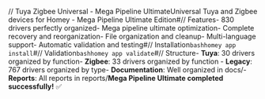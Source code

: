 // Tuya Zigbee Universal - Mega Pipeline UltimateUniversal Tuya and Zigbee devices for Homey - Mega Pipeline Ultimate Edition#// Features- 830 drivers perfectly organized- Mega pipeline ultimate optimization- Complete recovery and reorganization- File organization and cleanup- Multi-language support- Automatic validation and testing#// Installation```bashhomey app install```#// Validation```bashhomey app validate```#// Structure- **Tuya**: 30 drivers organized by function- **Zigbee**: 33 drivers organized by function - **Legacy**: 767 drivers organized by type- **Documentation**: Well organized in docs/- **Reports**: All reports in reports/**Mega Pipeline Ultimate completed successfully!** ✅